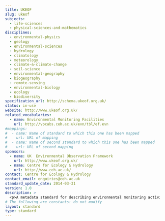 ```yaml
---
title: UKEOF
slug: ukeof
subjects:
  - life-sciences
  - physical-sciences-and-mathematics
disciplines:
  - environmental-physics
  - geology
  - environmental-sciences
  - hydrology
  - climatology
  - meteorology
  - climate-&-climate-change
  - soil-science
  - environmental-geography
  - biogeography
  - remote-sensing
  - environmental-biology
  - ecology
  - biodiversity
specification_url: http://schema.ukeof.org.uk/
status: in-use
website: http://www.ukeof.org.uk/
related_vocabularies:
  - name: Environmental Monitoring Facilities
    url: http://vocabs.ceh.ac.uk/evn/tbl/ef.evn
#mappings:
#  - name: Name of standard to which this one has been mapped
#    url: URL of mapping
#  - name: Name of second standard to which this one has been mapped
#    url: URL of second mapping
sponsors:
  - name: UK  Environmental Observation Framework
    url: http://www.ukeof.org.uk/
  - name: Centre for Ecology & Hydrology
    url: http://www.ceh.ac.uk/
contact: Centre for Ecology & Hydrology
contact_email: enquiries@ceh.ac.uk
standard_update_date: 2014-03-31
version: 1.0
description: >
  <p>A metadata standard for describing environmental monitoring activities, programmes, networks and facilities published by the UK Environmental Observation Framework (UKEOF).</p>
# The following are constants: do not modify
layout: standard
type: standard
---
```

